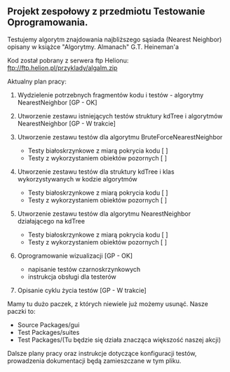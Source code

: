 Projekt zespołowy z przedmiotu Testowanie Oprogramowania.
-----------------------------------

Testujemy algorytm znajdowania najbliższego sąsiada (Nearest Neighbor) opisany w książce "Algorytmy. Almanach" G.T. Heineman'a

Kod został pobrany z serwera ftp Helionu: ftp://ftp.helion.pl/przyklady/algalm.zip

Aktualny plan pracy:

1.  Wydzielenie potrzebnych fragmentów kodu i testów - algorytmy NearestNeighbor [GP - OK]

2.  Utworzenie zestawu istniejących testów struktury kdTree i algorytmów NearestNeighbor [GP - W trakcie]

3.  Utworzenie zestawu testów dla algorytmu BruteForceNearestNeighbor
    * Testy białoskrzynkowe z miarą pokrycia kodu [ ]
    * Testy z wykorzystaniem obiektów pozornych [ ]

4.  Utworzenie zestawu testów dla struktury kdTree i klas wykorzystywanych w kodzie algorytmów 
    * Testy białoskrzynkowe z miarą pokrycia kodu [ ]
    * Testy z wykorzystaniem obiektów pozornych [ ]

5.  Utworzenie zestawu testów dla algorytmu NearestNeighbor działającego na kdTree
    * Testy białoskrzynkowe z miarą pokrycia kodu [ ]
    * Testy z wykorzystaniem obiektów pozornych [ ]

6.  Oprogramowanie wizualizacji [GP - OK]
    * napisanie testów czarnoskrzynkowych
    * instrukcja obsługi dla testerów

7.  Opisanie cyklu życia testów [GP - W trakcie]


Mamy tu dużo paczek, z których niewiele już możemy usunąć. Nasze paczki to:

   - Source Packages/gui
   - Test Packages/suites
   - Test Packages/(Tu będzie się działa znacząca większość naszej akcji)

Dalsze plany pracy oraz instrukcje dotyczące konfiguracji testów, prowadzenia dokumentacji będą zamieszczane w tym pliku.
